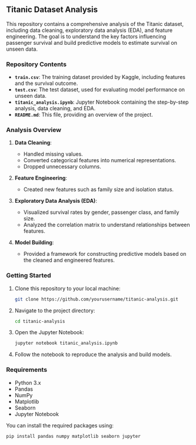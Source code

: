 ## Titanic Dataset Analysis

This repository contains a comprehensive analysis of the Titanic dataset, including data cleaning, exploratory data analysis (EDA), and feature engineering. The goal is to understand the key factors influencing passenger survival and build predictive models to estimate survival on unseen data.

### Repository Contents

- **`train.csv`**: The training dataset provided by Kaggle, including features and the survival outcome.
- **`test.csv`**: The test dataset, used for evaluating model performance on unseen data.
- **`titanic_analysis.ipynb`**: Jupyter Notebook containing the step-by-step analysis, data cleaning, and EDA.
- **`README.md`**: This file, providing an overview of the project.

### Analysis Overview

1. **Data Cleaning**: 
   - Handled missing values.
   - Converted categorical features into numerical representations.
   - Dropped unnecessary columns.

2. **Feature Engineering**:
   - Created new features such as family size and isolation status.

3. **Exploratory Data Analysis (EDA)**:
   - Visualized survival rates by gender, passenger class, and family size.
   - Analyzed the correlation matrix to understand relationships between features.

4. **Model Building**:
   - Provided a framework for constructing predictive models based on the cleaned and engineered features.

### Getting Started

1. Clone this repository to your local machine:
   ```bash
   git clone https://github.com/yourusername/titanic-analysis.git
   ```

2. Navigate to the project directory:
   ```bash
   cd titanic-analysis
   ```

3. Open the Jupyter Notebook:
   ```bash
   jupyter notebook titanic_analysis.ipynb
   ```

4. Follow the notebook to reproduce the analysis and build models.

### Requirements

- Python 3.x
- Pandas
- NumPy
- Matplotlib
- Seaborn
- Jupyter Notebook

You can install the required packages using:
```bash
pip install pandas numpy matplotlib seaborn jupyter
```
